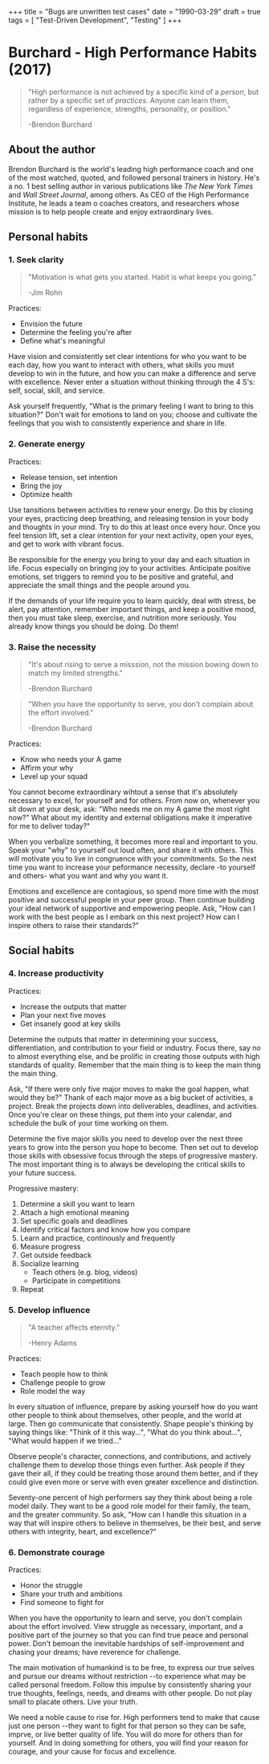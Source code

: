 +++
title = "Bugs are unwritten test cases"
date = "1990-03-29"
draft = true
tags = [
    "Test-Driven Development",
    "Testing"
]
+++

# Burchard - High Performance Habits (2017)

> "High performance is not achieved by a specific kind of a *person*, but rather
> by a specific set of *practices*. Anyone can learn them, regardless of
> experience, strengths, personality, or position."
>
> -Brendon Burchard

## About the author

Brendon Burchard is the world's leading high performance coach and one of the
most watched, quoted, and followed personal trainers in history. He's a no. 1
best selling author in various publications like *The New York Times* and *Wall
Street Journal*, among others. As CEO of the High Performance Institute, he
leads a team o coaches creators, and researchers whose mission is to help people
create and enjoy extraordinary lives.

## Personal habits

### 1. Seek clarity

> "Motivation is what gets you started. Habit is what keeps you going."
>
> -Jim Rohn

Practices:

- Envision the future
- Determine the feeling you're after
- Define what's meaningful

Have vision and consistently set clear intentions for who you want to be each
day, how you want to interact with others, what skills you must develop to win
in the future, and how you can make a difference and serve with excellence.
Never enter a situation without thinking through the 4 S's: self, social, skill,
and service.

Ask yourself frequently, "What is the primary feeling I want to bring to this
situation?" Don't wait for emotions to land on you; choose and cultivate the
feelings that you wish to consistently experience and share in life.

### 2. Generate energy

Practices:

- Release tension, set intention
- Bring the joy
- Optimize health

Use tansitions between activities to renew your energy. Do this by closing your
eyes, practicing deep breathing, and releasing tension in your body and thoughts
in your mind. Try to do this at least once every hour. Once you feel tension
lift, set a clear intention for your next activity, open your eyes, and get to work
with vibrant focus.

Be responsible for the energy you bring to your day and each situation in life.
Focus especially on bringing joy to your activities. Anticipate positive
emotions, set triggers to remind you to be positive and grateful, and appreciate
the small things and the people around you.

If the demands of your life require you to learn quickly, deal with stress, be
alert, pay attention, remember important things, and keep a positive mood, then
you must take sleep, exercise, and nutrition more seriously. You already know
things you should be doing. Do them!

### 3. Raise the necessity

> "It's about rising to serve a misssion, not the mission bowing down to match
> my limited strengths."
>
> -Brendon Burchard

> "When you have the opportunity to serve, you don't complain about the effort
> involved."
>
> -Brendon Burchard

Practices:

- Know who needs your A game
- Affirm your why
- Level up your squad

You cannot become extraordinary wihtout a sense that it's absolutely necessary
to excel, for yourself and for others. From now on, whenever you sit down at
your desk, ask: "Who needs me on my A game the most right now?" What about my
identity and external obligations make it imperative for me to deliver today?"

When you verbalize something, it becomes more real and important to you. Speak
your "why" to yourself out loud often, and share it with others. This will
motivate you to live in congruence with your commitments. So the next time you
want to increase your peformance necessity, declare -to yourself and others-
what you want and why you want it.

Emotions and excellence are contagious, so spend more time with the most
positive and successful people in your peer group. Then continue building your
ideal network of supportive and empowering people. Ask, "How can I work with the
best people as I embark on this next project? How can I inspire others to raise
their standards?"

## Social habits

### 4. Increase productivity

Practices:

- Increase the outputs that matter
- Plan your next five moves
- Get insanely good at key skills

Determine the outputs that matter in determining your success, differentiation,
and contribution to your field or industry. Focus there, say no to almost
everything else, and be prolific in creating those outputs with high standards
of quality. Remember that the main thing is to keep the main thing the main
thing.

Ask, "If there were only five major moves to make the goal happen, what would
they be?" Thank of each major move as a big bucket of activities, a project.
Break the projects down into deliverables, deadlines, and activities. Once
you're clear on these things, put them into your calendar, and schedule the bulk
of your time working on them.

Determine the five major skills you need to develop over the next three years to
grow into the person you hope to become. Then set out to develop those skills
with obsessive focus through the steps of progressive mastery. The most
important thing is to always be developing the critical skills to your future
success.

Progressive mastery:

1. Determine a skill you want to learn
2. Attach a high emotional meaning
3. Set specific goals and deadlines
4. Identify critical factors and know how you compare
5. Learn and practice, continously and frequently
6. Measure progress
7. Get outside feedback
8. Socialize learning
   - Teach others (e.g. blog, videos)
   - Participate in competitions
9. Repeat

### 5. Develop influence

> "A teacher affects eternity."
>
> -Henry Adams

Practices:

- Teach people how to think
- Challenge people to grow
- Role model the way

In every situation of influence, prepare by asking yourself how do you want
other people to think about themselves, other people, and the world at large.
Then go communicate that consistently. Shape people's thinking by saying things
like: "Think of it this way...", "What do you think about...", "What would
happen if we tried..."

Observe people's character, connections, and contributions, and actively
challenge them to develop those things even further. Ask people if they gave
their all, if they could be treating those around them better, and if they could
give even more or serve with even greater excellence and distinction.

Seventy-one percent of high performers say they think about being a role model
daily. They want to be a good role model for their family, the team, and the
greater community. So ask, "How can I handle this situation in a way that will
inspire others to believe in themselves, be their best, and serve others with
integrity, heart, and excellence?"

### 6. Demonstrate courage

Practices:

- Honor the struggle
- Share your truth and ambitions
- Find someone to fight for

When you have the opportunity to learn and serve, you don't complain about the
effort involved. View struggle as necessary, important, and a positive part of
the journey so that you can find true peace and personal power. Don't bemoan the
inevitable hardships of self-improvement and chasing your dreams; have reverence
for challenge.

The main motivation of humankind is to be free, to express our true selves and
pursue our dreams without restriction --to experience what may be called
personal freedom. Follow this impulse by consistently sharing your true
thoughts, feelings, needs, and dreams with other people. Do not play small to
placate others. Live your truth.

We need a noble cause to rise for. High performers tend to make that cause just
one person --they want to fight for that person so they can be safe, imprve, or
live better quality of life. You will do more for others than for yourself. And
in doing something for others, you will find your reason for courage, and your
cause for focus and excellence.

